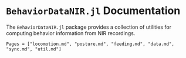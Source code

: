 # `BehaviorDataNIR.jl` Documentation

The `BehaviorDataNIR.jl` package provides a collection of utilities for computing behavior information from NIR recordings.

```@contents
Pages = ["locomotion.md", "posture.md", "feeding.md", "data.md", "sync.md", "util.md"]
```
